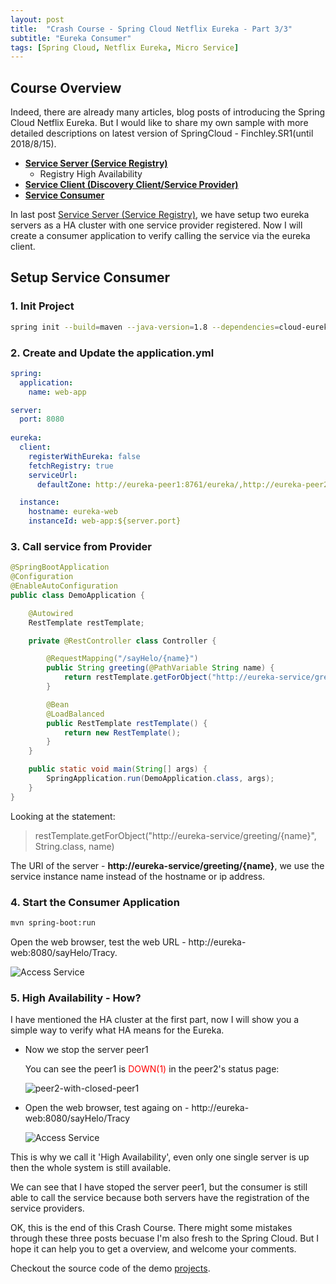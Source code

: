 ```yaml
---
layout: post
title:  "Crash Course - Spring Cloud Netflix Eureka - Part 3/3"
subtitle: "Eureka Consumer"
tags: [Spring Cloud, Netflix Eureka, Micro Service]
---
```


## Course Overview

Indeed, there are already many articles, blog posts of introducing the Spring Cloud Netflix Eureka. But I would like to share my own sample with more detailed descriptions on latest version of SpringCloud - Finchley.SR1(until 2018/8/15).

* **[Service Server (Service Registry)](/2018-08-15-Spring-Cloud-Eureka-Start-1-3/)**
    * Registry High Availability
* **[Service Client (Discovery Client/Service Provider)](/2018-08-16-Spring-Cloud-Eureka-Start-2-3/)**
* **[Service Consumer](/2018-08-17-Spring-Cloud-Eureka-Start-3-3/)**

In last post [Service Server (Service Registry)](/2018-08-15-Spring-Cloud-Eureka-Start-1-3/), we have setup two eureka servers as a HA cluster with one service provider registered. Now I will create a consumer application to verify calling the service via the eureka client.

## Setup Service Consumer

### 1. Init Project

```bash
spring init --build=maven --java-version=1.8 --dependencies=cloud-eureka,web web-app.zip
```

### 2. Create and Update the application.yml
```yaml
spring:
  application:
    name: web-app

server:
  port: 8080
  
eureka:
  client:
    registerWithEureka: false
    fetchRegistry: true
    serviceUrl:
      defaultZone: http://eureka-peer1:8761/eureka/,http://eureka-peer2:8762/eureka/

  instance:
    hostname: eureka-web
    instanceId: web-app:${server.port}
```

### 3. Call service from Provider

```java
@SpringBootApplication
@Configuration
@EnableAutoConfiguration
public class DemoApplication {

	@Autowired
	RestTemplate restTemplate;

	private @RestController class Controller {

		@RequestMapping("/sayHelo/{name}")
		public String greeting(@PathVariable String name) {
			return restTemplate.getForObject("http://eureka-service/greeting/{name}", String.class, name);
		}

		@Bean
		@LoadBalanced
		public RestTemplate restTemplate() {
			return new RestTemplate();
		}
	}

	public static void main(String[] args) {
		SpringApplication.run(DemoApplication.class, args);
	}
}
```

Looking at the statement: 
>restTemplate.getForObject("http://eureka-service/greeting/{name}", String.class, name)

The URI of the server - **http://eureka-service/greeting/{name}**, we use the service instance name instead of the hostname or ip address.

### 4. Start the Consumer Application
```bash
mvn spring-boot:run
```

Open the web browser, test the web URL - http://eureka-web:8080/sayHelo/Tracy.

![Access Service](https://raw.githubusercontent.com/leeangh/leeangh.github.io/master/res/images/crash-course-eureka/access-service-from-web-client.png)

### 5. High Availability - How?

I have mentioned the HA cluster at the first part, now I will show you a simple way to verify what HA means for the Eureka.

* Now we stop the server peer1
  
  You can see the peer1 is <font color='red'>DOWN(1)</font> in the peer2's status page:

  ![peer2-with-closed-peer1](https://raw.githubusercontent.com/leeangh/leeangh.github.io/master/res/images/crash-course-eureka/peer2-with-closed-peer1.png)

* Open the web browser, test againg on - http://eureka-web:8080/sayHelo/Tracy
  
  ![Access Service](https://raw.githubusercontent.com/leeangh/leeangh.github.io/master/res/images/crash-course-eureka/access-service-from-web-client.png)

This is why we call it 'High Availability', even only one single server is up then the whole system is still available. 

We can see that I have stoped the server peer1, but the consumer is still able to call the service because both servers have the registration of the service providers.

OK, this is the end of this Crash Course. There might some mistakes through these three posts becuase I'm also fresh to the Spring Cloud. But I hope it can help you to get a overview, and welcome your comments.

Checkout the source code of the demo [projects](https://github.com/leeangh/spring-cloud-eureka-sample).
